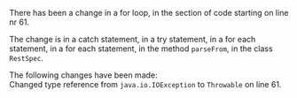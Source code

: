 There has been a change in a for loop, in the section of code starting on line nr 61.
  
The change is in a catch statement, in a try statement, in a for each statement, in a for each statement, in the method ```parseFrom```, in the class ```RestSpec```.
  
The following changes have been made:  
Changed type reference from ```java.io.IOException``` to ```Throwable``` on line 61.  
